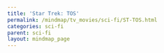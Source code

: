 ```yaml
---
title: 'Star Trek: TOS'
permalink: /mindmap/tv_movies/sci-fi/ST-TOS.html
categories: sci-fi
parent: sci-fi
layout: mindmap_page
---
```

